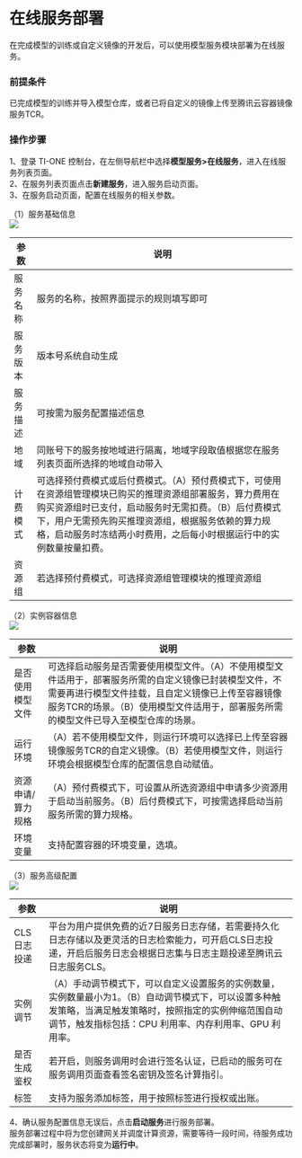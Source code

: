 # 在线服务部署   

在完成模型的训练或自定义镜像的开发后，可以使用模型服务模块部署为在线服务。   

### 前提条件   
已完成模型的训练并导入模型仓库，或者已将自定义的镜像上传至腾讯云容器镜像服务TCR。

### 操作步骤   
1、登录 TI-ONE 控制台，在左侧导航栏中选择**模型服务>在线服务**，进入在线服务列表页面。  
2、在服务列表页面点击**新建服务**，进入服务启动页面。  
3、在服务启动页面，配置在线服务的相关参数。    
  
  
（1）服务基础信息  
![](https://qcloudimg.tencent-cloud.cn/raw/b7ae7f48eccee13f5a8e9c96609a20af.png)  

| 参数 | 说明                                                             |
| -------- | ------------------------------------------------------------ |
| 服务名称 | 服务的名称，按照界面提示的规则填写即可                       |
| 服务版本 | 版本号系统自动生成              |
| 服务描述 | 可按需为服务配置描述信息                                     |
| 地域 | 同账号下的服务按地域进行隔离，地域字段取值根据您在服务列表页面所选择的地域自动带入      |
| 计费模式 | 可选择预付费模式或后付费模式。（A）预付费模式下，可使用在资源组管理模块已购买的推理资源组部署服务，算力费用在购买资源组时已支付，启动服务时无需扣费。（B）后付费模式下，用户无需预先购买推理资源组，根据服务依赖的算力规格，启动服务时冻结两小时费用，之后每小时根据运行中的实例数量按量扣费。        |
| 资源组 | 若选择预付费模式，可选择资源组管理模块的推理资源组             |
  
  
（2）实例容器信息    
![](https://qcloudimg.tencent-cloud.cn/raw/b571f2a11da1c08f3c0b9da5a2790b70.png)  

| 参数 | 说明                                                             |
| -------- | ------------------------------------------------------------ |
| 是否使用模型文件 | 可选择启动服务是否需要使用模型文件。（A）不使用模型文件适用于，部署服务所需的自定义镜像已封装模型文件，不需要再进行模型文件挂载，且自定义镜像已上传至容器镜像服务TCR的场景。（B）使用模型文件适用于，部署服务所需的模型文件已导入至模型仓库的场景。 |
| 运行环境 |（A）若不使用模型文件，则运行环境可以选择已上传至容器镜像服务TCR的自定义镜像。（B）若使用模型文件，则运行环境会根据模型仓库的配置信息自动赋值。          |
| 资源申请/算力规格 |（A）预付费模式下，可设置从所选资源组中申请多少资源用于启动当前服务。（B）后付费模式下，可按需选择启动当前服务所需的算力规格。             |
| 环境变量 | 支持配置容器的环境变量，选填。            |
  
  
（3）服务高级配置    
![](https://qcloudimg.tencent-cloud.cn/raw/39754b396bd146d3ceb1e6e2a9be3af8.png)  

| 参数 | 说明                                                             |
| -------- | ------------------------------------------------------------ |
| CLS日志投递 | 平台为用户提供免费的近7日服务日志存储，若需要持久化日志存储以及更灵活的日志检索能力，可开启CLS日志投递，开启后服务日志会根据日志集与日志主题投递至腾讯云日志服务CLS。 |
| 实例调节 |（A）手动调节模式下，可以自定义设置服务的实例数量，实例数量最小为1。（B）自动调节模式下，可以设置多种触发策略，当满足触发策略时，按照指定的实例伸缩范围自动调节，触发指标包括：CPU 利用率、内存利用率、GPU 利用率。            |
| 是否生成鉴权 |  若开启，则服务调用时会进行签名认证，已启动的服务可在服务调用页面查看签名密钥及签名计算指引。            |
| 标签 | 支持为服务添加标签，用于按照标签进行授权或出账。             |

4、确认服务配置信息无误后，点击**启动服务**进行服务部署。  
服务部署过程中将为您创建网关并调度计算资源，需要等待一段时间，待服务成功完成部署时，服务状态将变为**运行中**。    
